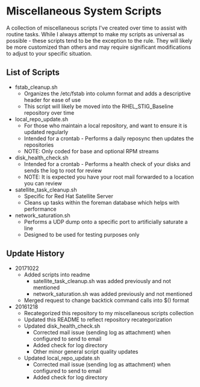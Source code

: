# Miscellaneous System Scripts
A collection of miscellaneous scripts I've created over time to assist with routine tasks.  While I always attempt to make my scripts as universal as possible - these scripts tend to be the exception to the rule.  They will likely be more customized than others and may require significant modifications to adjust to your specific situation.

## List of Scripts
* fstab_cleanup.sh
  * Organizes the /etc/fstab into column format and adds a descriptive header for ease of use
  * This script will likely be moved into the RHEL_STIG_Baseline repository over time
* local_repo_update.sh
  * For those who maintain a local repository, and want to ensure it is updated regularly
  * Intended for a crontab - Performs a daily reposync then updates the repositories
  * NOTE: Only coded for base and optional RPM streams
* disk_health_check.sh
  * Intended for a crontab - Performs a health check of your disks and sends the log to root for review
  * NOTE: It is expected you have your root mail forwarded to a location you can review
* satellite_task_cleanup.sh
  * Specific for Red Hat Satellite Server
  * Cleans up tasks within the foreman database which helps with performance
* network_saturation.sh
  * Performs a UDP dump onto a specific port to artificially saturate a line
  * Designed to be used for testing purposes only
  
## Update History
* 20171022
  * Added scripts into readme
    * satellite_task_cleanup.sh was added previously and not mentioned
    * network_saturation.sh was added previously and not mentioned
  * Merged request to change backtick command calls into $() format
* 20161218
  * Recategorized this repository to my miscellaneous scripts collection
  * Updated this README to reflect repository recategorization
  * Updated disk_health_check.sh
    * Corrected mail issue (sending log as attachment) when configured to send to email
    * Added check for log directory
    * Other minor general script quality updates
  * Updated local_repo_update.sh
    * Corrected mail issue (sending log as attachment) when configured to send to email
    * Added check for log directory
